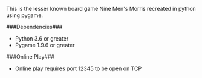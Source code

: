 This is the lesser known board game Nine Men's Morris recreated in python using pygame.

###Dependencies###

 - Python 3.6 or greater
 - Pygame 1.9.6 or greater
 
###Online Play###

 - Online play requires port 12345 to be open on TCP
